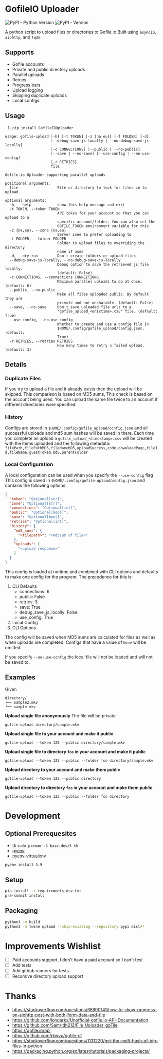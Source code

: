 # GofileIO Uploader
![PyPI - Python Version](https://img.shields.io/pypi/pyversions/GofileIOUploader) ![PyPI - Version](https://img.shields.io/pypi/v/GofileIOUploader)

A python script to upload files or directories to Gofile.io
Built using `asyncio`, `aiohttp`, and `tqdm`

## Supports
- Gofile accounts
- Private and public directory uploads
- Parallel uploads
- Retries
- Progress bars
- Upload logging
- Skipping duplicate uploads
- Local configs

## Usage
1. `pip install GofileIOUploader`

```
usage: gofile-upload [-h] [-t TOKEN] [-z {na,eu}] [-f FOLDER] [-d]
                     [--debug-save-js-locally | --no-debug-save-js-locally]
                     [-c CONNECTIONS] [--public | --no-public]
                     [--save | --no-save] [--use-config | --no-use-config]
                     [-r RETRIES]
                     file

Gofile.io Uploader supporting parallel uploads

positional arguments:
  file                  File or directory to look for files in to upload

optional arguments:
  -h, --help            show this help message and exit
  -t TOKEN, --token TOKEN
                        API token for your account so that you can upload to a
                        specific account/folder. You can also set the
                        GOFILE_TOKEN environment variable for this
  -z {na,eu}, --zone {na,eu}
                        Server zone to prefer uploading to
  -f FOLDER, --folder FOLDER
                        Folder to upload files to overriding the directory
                        name if used
  -d, --dry-run         Don't create folders or upload files
  --debug-save-js-locally, --no-debug-save-js-locally
                        Debug option to save the retrieved js file locally.
                        (default: False)
  -c CONNECTIONS, --connections CONNECTIONS
                        Maximum parallel uploads to do at once. (default: 6)
  --public, --no-public
                        Make all files uploaded public. By default they are
                        private and not unsharable. (default: False)
  --save, --no-save     Don't save uploaded file urls to a
                        "gofile_upload_<unixtime>.csv" file. (default: True)
  --use-config, --no-use-config
                        Whether to create and use a config file in
                        $HOME/.config/gofile_upload/config.json. (default:
                        True)
  -r RETRIES, --retries RETRIES
                        How many times to retry a failed upload. (default: 3)

```
## Details
### Duplicate Files
If you try to upload a file and it already exists then the upload will be skipped. This comparison is based on MD5 sums,
This check is based on the account being used. You can upload the same file twice to an account if different directories were specified.

### History
Configs are stored in `$HOME/.config/gofile_upload/config.json` and all successful uploads and md5 sum hashes will be saved in there.
Each time you complete an upload a `gofile_upload_<timestamp>.csv` will be created with the items uploaded and the following metadata:
`filePath,filePathMD5,fileNameMD5,uploadSuccess,code,downloadPage,fileId,fileName,guestToken,md5,parentFolder`

### Local Configuration
A local configuration can be used when you specify the `--use-config` flag
This config is saved in `$HOME/.config/gofile-upload/config.json` and contains the following options:
```json
{
  "token": "Optional[str]",
  "zone": "Optional[str]",
  "connections": "Optional[int]",
  "public": "Optional[bool]",
  "save": "Optional[bool]",
  "retries": "Optional[int]",
  "history": {
    "md5_sums": {
      "<filepath>": "<md5sum of file>"
    },
    "uploads": [
      "<upload response>"
    ]
  }
}
```
This config is loaded at runtime and combined with CLI options and defaults to make one config for the program.
The precedence for this is:
1. CLI Defaults
   - connections: 6
   - public: False
   - retries: 3
   - save: True
   - debug_save_js_locally: False
   - use_config: True
2. Local Config
3. CLI Options

The config will be saved when MD5 sums are calculated for files as well as when uploads are completed.
Configs that have a value of `None` will be omitted.

If you specify `--no-use-config` the local file will not be loaded and will not be saved to.

## Examples
Given
```
directory/
├── sample2.mkv
└── sample.mkv
```
**Upload single file anonymously** 
The file will be private

`gofile-upload directory/sample.mkv`

**Upload single file to your account and make it public**

`gofile-upload --token 123 --public directory/sample.mkv`

**Upload single file to directory `foo` in your account and make it public**

`gofile-upload --token 123 --public --folder foo directory/sample.mkv`

**Upload directory to your account and make them public**

`gofile-upload --token 123 --public directory`

**Upload directory to directory `foo` in your account and make them public**

`gofile-upload --token 123 --public --folder foo directory`

# Development
## Optional Prerequesites
- tk `sudo pacman -S base-devel tk`
- [pyenv](https://github.com/pyenv/pyenv?tab=readme-ov-file#set-up-your-shell-environment-for-pyenv)
- [pyenv-virtualenv](https://github.com/pyenv/pyenv-virtualenv?tab=readme-ov-file#installing-as-a-pyenv-plugin)

```bash
pyenv install 3.9
```

## Setup
```bash
pip install -r requirements-dev.txt
pre-commit install
```

## Packaging
```bash
python3 -m build
python3 -m twine upload --skip-existing --repository pypi dist/*
```


# Improvements Wishlist
- [ ] Paid accounts support, I don't have a paid account so I can't test
- [ ] Add tests
- [ ] Add github runners for tests
- [ ] Recursive directory upload support

# Thanks
- https://stackoverflow.com/questions/68690141/how-to-show-progress-on-aiohttp-post-with-both-form-data-and-file
- https://github.com/londarks/Unofficial-gofile.io-API-Documentation
- https://github.com/Samridh212/File_Uploader_goFile
- https://gofile.io/api
- https://github.com/rkwyu/gofile-dl
- https://stackoverflow.com/questions/1131220/get-the-md5-hash-of-big-files-in-python
- https://packaging.python.org/en/latest/tutorials/packaging-projects/